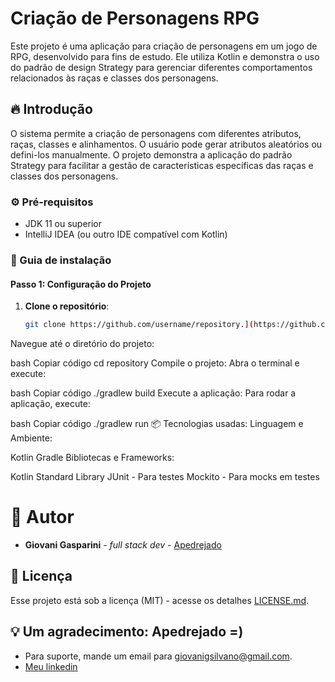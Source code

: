 # Criação de Personagens RPG

Este projeto é uma aplicação para criação de personagens em um jogo de RPG, desenvolvido para fins de estudo. Ele utiliza Kotlin e demonstra o uso do padrão de design Strategy para gerenciar diferentes comportamentos relacionados às raças e classes dos personagens.

## 🔥 Introdução

O sistema permite a criação de personagens com diferentes atributos, raças, classes e alinhamentos. O usuário pode gerar atributos aleatórios ou defini-los manualmente. O projeto demonstra a aplicação do padrão Strategy para facilitar a gestão de características específicas das raças e classes dos personagens.

### ⚙️ Pré-requisitos

- JDK 11 ou superior
- IntelliJ IDEA (ou outro IDE compatível com Kotlin)

### 🔨 Guia de instalação

#### Passo 1: Configuração do Projeto

1. **Clone o repositório**:
   ```bash
   git clone https://github.com/username/repository.](https://github.com/Apedrejado/KotlinDED.git
Navegue até o diretório do projeto:

bash
Copiar código
cd repository
Compile o projeto: Abra o terminal e execute:

bash
Copiar código
./gradlew build
Execute a aplicação: Para rodar a aplicação, execute:

bash
Copiar código
./gradlew run
📦 Tecnologias usadas:
Linguagem e Ambiente:

Kotlin
Gradle
Bibliotecas e Frameworks:

Kotlin Standard Library
JUnit - Para testes
Mockito - Para mocks em testes


# 👷 Autor

* **Giovani Gasparini** - *full stack dev* - [Apedrejado](https://github.com/Apedrejado)

## 📄 Licença

Esse projeto está sob a licença (MIT) - acesse os detalhes [LICENSE.md](https://choosealicense.com/licenses/mit/).

## 💡 Um agradecimento: Apedrejado =)

* Para suporte, mande um email para giovanigsilvano@gmail.com.
* [Meu linkedin](https://www.linkedin.com/in/ggsts)


